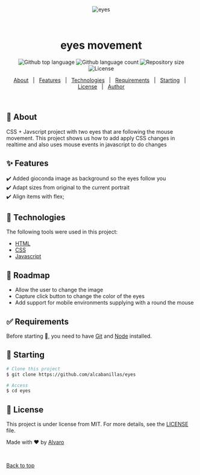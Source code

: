 <div align="center" id="top"> 
  <img src="./.github/app.gif" alt="eyes" />

&#xa0;

  <!-- <a href="https://eyes.netlify.app">Demo</a> -->
</div>

<h1 align="center">eyes movement</h1>

<p align="center">
  <img alt="Github top language" src="https://img.shields.io/github/languages/top/alcabanillas/eyes?color=56BEB8">

  <img alt="Github language count" src="https://img.shields.io/github/languages/count/alcabanillas/eyes?color=56BEB8">

  <img alt="Repository size" src="https://img.shields.io/github/repo-size/alcabanillas/eyes?color=56BEB8">

  <img alt="License" src="https://img.shields.io/github/license/alcabanillas/eyes?color=56BEB8">

  <!-- <img alt="Github issues" src="https://img.shields.io/github/issues/alcabanillas/eyes?color=56BEB8" /> -->

  <!-- <img alt="Github forks" src="https://img.shields.io/github/forks/alcabanillas/eyes?color=56BEB8" /> -->

  <!-- <img alt="Github stars" src="https://img.shields.io/github/stars/alcabanillas/eyes?color=56BEB8" /> -->
</p>

<p align="center">
  <a href="#dart-about">About</a> &#xa0; | &#xa0; 
  <a href="#sparkles-features">Features</a> &#xa0; | &#xa0;
  <a href="#rocket-technologies">Technologies</a> &#xa0; | &#xa0;
  <a href="#white_check_mark-requirements">Requirements</a> &#xa0; | &#xa0;
  <a href="#checkered_flag-starting">Starting</a> &#xa0; | &#xa0;
  <a href="#memo-license">License</a> &#xa0; | &#xa0;
  <a href="https://github.com/alcabanillas" target="_blank">Author</a>
</p>

<br>

## :dart: About

CSS + Javscript project with two eyes that are following the mouse movement. This project shows us how to add apply CSS changes in realtime and also uses mouse events in javascript to do changes

## :sparkles: Features

:heavy_check_mark: Added gioconda image as background so the eyes follow you\
:heavy_check_mark: Adapt sizes from original to the current portrait\
:heavy_check_mark: Align items with flex;

## :rocket: Technologies

The following tools were used in this project:

- [HTML](https://html.com/)
- [CSS](https://developer.mozilla.org/docs/Web/CSS)
- [Javascript](https://javascript.com/)

## :construction_worker: Roadmap

<ul>
<li>Allow the user to change the image
<li>Capture click button to change the color of the eyes
<li>Add support for mobile environments supplying with a round the mouse
</ul>


## :white_check_mark: Requirements

Before starting :checkered_flag:, you need to have [Git](https://git-scm.com) and [Node](https://nodejs.org/en/) installed.

## :checkered_flag: Starting

```bash
# Clone this project
$ git clone https://github.com/alcabanillas/eyes

# Access
$ cd eyes
```

## :memo: License

This project is under license from MIT. For more details, see the [LICENSE](LICENSE) file.

Made with :heart: by <a href="https://github.com/alcabanillas" target="_blank">Alvaro</a>

&#xa0;

<a href="#top">Back to top</a>
